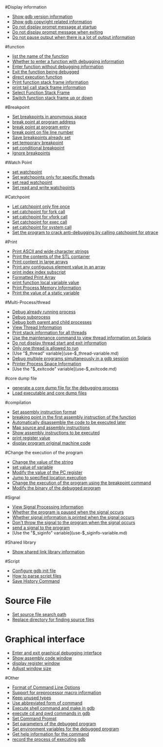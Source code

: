 #Display information
* [Show gdb version information](show-version.md)
* [Show gdb copyright related information](show-copying-warranty.md)
* [Do not display prompt message at startup](start-gdb-silently.md)
* [Do not display prompt message when exiting](quit-gdb-silently.md)
* [Do not pause output when there is a lot of output information](set-pagination-off.md)

#function
* [list the name of the function](info-function.md)
* [Whether to enter a function with debugging information](step-and-next-function.md)
* [Enter function without debugging information](set-step-mode-on.md)
* [Exit the function being debugged](finish-and-return.md)
* [direct execution function](call-func.md)
* [Print function stack frame information](info-frame.md)
* [print tail call stack frame information](set-debug-entry-values.md)
* [Select Function Stack Frame](select-frame.md)
* [Switch function stack frame up or down](up-down-select-frame.md)

#Breakpoint
* [Set breakpoints in anonymous space](break-anonymous-namespace.md)
* [break point at program address](break-on-address.md)
* [break point at program entry](break-on-entry.md)
* [break point on file line number](break-on-linenum.md)
* [Save breakpoints already set](save-breakpoints.md)
* [set temporary breakpoint](set-tbreak.md)
* [set conditional breakpoint](set-condition-break.md)
* [Ignore breakpoints](ignore-break.md)

#Watch Point
* [set watchpoint](set-watchpoint.md)
* [Set watchpoints only for specific threads](set-watchpoint-on-specified-thread.md)
* [set read watchpoint](set-read-watchpoint.md)
* [Set read and write watchpoints](set-read-write-watchpoint.md)

#Catchpoint
* [Let catchpoint only fire once](tcatch.md)
* [set catchpoint for fork call](catch-fork.md)
* [set catchpoint for vfork call](catch-vfork.md)
* [Set catchpoint for exec call](catch-exec.md)
* [set catchpoint for system call](catch-syscall.md)
* [Set the program to crack anti-debugging by calling catchpoint for ptrace](catch-ptrace.md)

#Print
* [Print ASCII and wide character strings](print-ascii-and-wide-string.md)
* [Print the contents of the STL container](print-STL-container.md)
* [Print content in large arrays](print-large-array.md)
* [Print any contiguous element value in an array](print-consecutive-array-elements.md)
* [print index index subscript](print-array-indexes.md)
* [Formatted Print Array](print-formatted-array.md)
* [print function local variable value](print-local-variables.md)
* [Print Process Memory Information](print-process-memory.md)
* [Print the value of a static variable](print-static-variables.md)


#Multi-Process/thread
* [Debug already running process](attach-process.md)
* [Debug subprocess](set-follow-fork-mode-child.md)
* [Debug both parent and child processes](set-detach-on-fork.md)
* [View Thread Information](print-threads.md)
* [Print stack information for all threads](print-all-threads-bt.md)
* [Use the maintenance command to view thread information on Solaris](maint-info-sol-threads.md)
* [Do not display thread start and exit information](show-print-thread-events.md)
* [Only one thread is allowed to run](set-scheduler-locking-on.md)
* [Use "$_thread" variable](use-$_thread-variable.md)
* [Debug multiple programs simultaneously in a gdb session](add-copy-inferiors.md)
* [Printer Process Space Information](maint-info-program-space.md)
* [Use the "$_exitcode" variable](use-$_exitcode.md)

#core dump file
* [generate a core dump file for the debugging process](generate-core-dump-file.md)
* [Load executable and core dump files](load-executable-and-coredump-file.md)

#compilation
* [Set assembly instruction format](set-disassembly-flavor.md)
* [breaking point in the first assembly instruction of the function](break-on-first-assembly-code.md)
* [Automatically disassemble the code to be executed later](disassemble-next-line.md)
* [Map source and assembly instructions](map-source-code-and-assembly.md)
* [Show assembly instructions to be executed](display-instruction-pc.md)
* [print register value](print-registers.md)
* [display program original machine code](disassemble-raw-machine-code.md)

#Change the execution of the program
* [Change the value of the string](change-string.md)
* [set value of variable](set-var.md)
* [Modify the value of the PC register](modify-pc-register.md)
* [Jump to specified location execution](jump.md)
* [Change the execution of the program using the breakpoint command](breakpoint-command.md)
* [Modify the binary of the debugged program](patch-program.md)

#Signal
* [View Signal Processing Information](info-signals.md)
* [Whether the program is paused when the signal occurs](stop-signal.md)
* [Whether signal information is printed when the signal occurs](print-signal.md)
* [Don't throw the signal to the program when the signal occurs](pass-signal.md)
* [send a signal to the program](send-signal.md)
* [Use the "$_siginfo" variable](use-$_siginfo-variable.md)

#Shared library
* [Show shared link library information](info_sharedlibrary.md)

#Script
* [Configure gdb init file](config-gdbinit.md)
* [How to parse script files](set-script-extension.md)
* [Save History Command](save-history-commands.md)

# Source File
* [Set source file search path](directory.md)
* [Replace directory for finding source files](substitute-path.md)

# Graphical interface
* [Enter and exit graphical debugging interface](tui-mode.md)
* [Show assembly code window](layout-asm.md)
* [display register window](layout-regs.md)
* [Adjust window size](winheight.md)

#Other
* [Format of Command Line Options](option-format.md)
* [Support for preprocessor macro information](preprocessor-macro.md)
* [Keep unused types](keep-unused-types.md)
* [Use abbreviated form of command](use-short-command.md)
* [Execute shell command and make in gdb](run-shell-command.md)
* [execute cd and pwd commands in gdb](run-cd-pwd.md)
* [Set Command Prompt](set-prompt.md)
* [Set parameters of the debugged program](set-program-args.md)
* [Set environment variables for the debugged program](set-program-env.md)
* [Get help information for the command](help.md)
* [record the process of executing gdb](set-logging.md)


